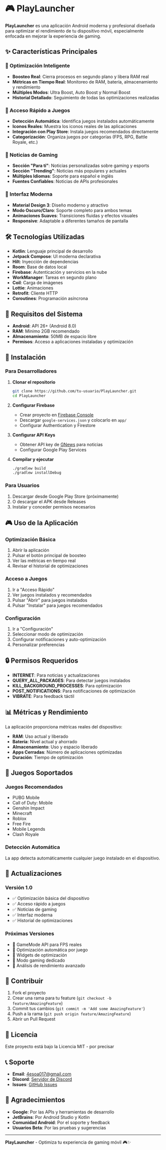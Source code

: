 # 🎮 PlayLauncher

**PlayLauncher** es una aplicación Android moderna y profesional diseñada para optimizar el rendimiento de tu dispositivo móvil, especialmente enfocada en mejorar la experiencia de gaming.

## ✨ Características Principales

### 🚀 Optimización Inteligente
- **Boosteo Real**: Cierra procesos en segundo plano y libera RAM real
- **Métricas en Tiempo Real**: Monitoreo de RAM, batería, almacenamiento y rendimiento
- **Múltiples Modos**: Ultra Boost, Auto Boost y Normal Boost
- **Historial Detallado**: Seguimiento de todas las optimizaciones realizadas

### 🎯 Acceso Rápido a Juegos
- **Detección Automática**: Identifica juegos instalados automáticamente
- **Iconos Reales**: Muestra los iconos reales de las aplicaciones
- **Integración con Play Store**: Instala juegos recomendados directamente
- **Categorización**: Organiza juegos por categorías (FPS, RPG, Battle Royale, etc.)

### 📰 Noticias de Gaming
- **Sección "Para ti"**: Noticias personalizadas sobre gaming y esports
- **Sección "Trending"**: Noticias más populares y actuales
- **Múltiples Idiomas**: Soporte para español e inglés
- **Fuentes Confiables**: Noticias de APIs profesionales

### 🎨 Interfaz Moderna
- **Material Design 3**: Diseño moderno y atractivo
- **Modo Oscuro/Claro**: Soporte completo para ambos temas
- **Animaciones Suaves**: Transiciones fluidas y efectos visuales
- **Responsive**: Adaptable a diferentes tamaños de pantalla

## 🛠️ Tecnologías Utilizadas

- **Kotlin**: Lenguaje principal de desarrollo
- **Jetpack Compose**: UI moderna declarativa
- **Hilt**: Inyección de dependencias
- **Room**: Base de datos local
- **Firebase**: Autenticación y servicios en la nube
- **WorkManager**: Tareas en segundo plano
- **Coil**: Carga de imágenes
- **Lottie**: Animaciones
- **Retrofit**: Cliente HTTP
- **Coroutines**: Programación asíncrona

## 📱 Requisitos del Sistema

- **Android**: API 26+ (Android 8.0)
- **RAM**: Mínimo 2GB recomendado
- **Almacenamiento**: 50MB de espacio libre
- **Permisos**: Acceso a aplicaciones instaladas y optimización

## 🔧 Instalación

### Para Desarrolladores

1. **Clonar el repositorio**
   ```bash
   git clone https://github.com/tu-usuario/PlayLauncher.git
   cd PlayLauncher
   ```

2. **Configurar Firebase**
   - Crear proyecto en [Firebase Console](https://console.firebase.google.com/)
   - Descargar `google-services.json` y colocarlo en `app/`
   - Configurar Authentication y Firestore

3. **Configurar API Keys**
   - Obtener API key de [GNews](https://gnews.io/) para noticias
   - Configurar Google Play Services

4. **Compilar y ejecutar**
   ```bash
   ./gradlew build
   ./gradlew installDebug
   ```

### Para Usuarios

1. Descargar desde Google Play Store (próximamente)
2. O descargar el APK desde Releases
3. Instalar y conceder permisos necesarios

## 🎮 Uso de la Aplicación

### Optimización Básica
1. Abrir la aplicación
2. Pulsar el botón principal de boosteo
3. Ver las métricas en tiempo real
4. Revisar el historial de optimizaciones

### Acceso a Juegos
1. Ir a "Acceso Rápido"
2. Ver juegos instalados y recomendados
3. Pulsar "Abrir" para juegos instalados
4. Pulsar "Instalar" para juegos recomendados

### Configuración
1. Ir a "Configuración"
2. Seleccionar modo de optimización
3. Configurar notificaciones y auto-optimización
4. Personalizar preferencias

## 🔒 Permisos Requeridos

- **INTERNET**: Para noticias y actualizaciones
- **QUERY_ALL_PACKAGES**: Para detectar juegos instalados
- **KILL_BACKGROUND_PROCESSES**: Para optimización
- **POST_NOTIFICATIONS**: Para notificaciones de optimización
- **VIBRATE**: Para feedback táctil

## 📊 Métricas y Rendimiento

La aplicación proporciona métricas reales del dispositivo:
- **RAM**: Uso actual y liberado
- **Batería**: Nivel actual y ahorrado
- **Almacenamiento**: Uso y espacio liberado
- **Apps Cerradas**: Número de aplicaciones optimizadas
- **Duración**: Tiempo de optimización

## 🎯 Juegos Soportados

### Juegos Recomendados
- PUBG Mobile
- Call of Duty: Mobile
- Genshin Impact
- Minecraft
- Roblox
- Free Fire
- Mobile Legends
- Clash Royale

### Detección Automática
La app detecta automáticamente cualquier juego instalado en el dispositivo.

## 🔄 Actualizaciones

### Versión 1.0
- ✅ Optimización básica del dispositivo
- ✅ Acceso rápido a juegos
- ✅ Noticias de gaming
- ✅ Interfaz moderna
- ✅ Historial de optimizaciones

### Próximas Versiones
- 🔄 GameMode API para FPS reales
- 🔄 Optimización automática por juego
- 🔄 Widgets de optimización
- 🔄 Modo gaming dedicado
- 🔄 Análisis de rendimiento avanzado

## 🤝 Contribuir

1. Fork el proyecto
2. Crear una rama para tu feature (`git checkout -b feature/AmazingFeature`)
3. Commit tus cambios (`git commit -m 'Add some AmazingFeature'`)
4. Push a la rama (`git push origin feature/AmazingFeature`)
5. Abrir un Pull Request

## 📄 Licencia

Este proyecto está bajo la Licencia MIT - por precisar

## 📞 Soporte

- **Email**: 4esoa017@gmail.com
- **Discord**: [Servidor de Discord](https://discord.gg/playlauncher)
- **Issues**: [GitHub Issues](https://github.com/tu-usuario/PlayLauncher/issues)

## 🙏 Agradecimientos

- **Google**: Por las APIs y herramientas de desarrollo
- **JetBrains**: Por Android Studio y Kotlin
- **Comunidad Android**: Por el soporte y feedback
- **Usuarios Beta**: Por las pruebas y sugerencias

---

**PlayLauncher** - Optimiza tu experiencia de gaming móvil 🎮✨ 
